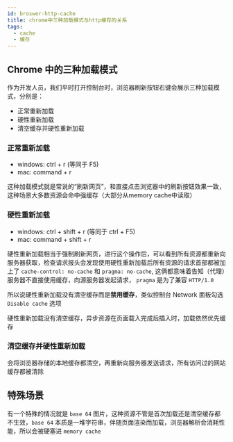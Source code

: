 ```yaml
---
id: broswer-http-cache
title: chrome中三种加载模式与http缓存的关系
tags:
  - cache
  - 缓存
---
```


## Chrome 中的三种加载模式

作为开发人员，我们平时打开控制台时，浏览器刷新按钮右键会展示三种加载模式，分别是：

- 正常重新加载
- 硬性重新加载
- 清空缓存并硬性重新加载

### 正常重新加载

- windows: ctrl + r (等同于 F5)
- mac: command + r

这种加载模式就是常说的“刷新网页”，和直接点击浏览器中的刷新按钮效果一致，这种场景大多数资源会命中强缓存（大部分从memory cache中读取）

### 硬性重新加载

- windows: ctrl + shift + r (等同于 ctrl + F5)
- mac: command + shift + r

硬性重新加载相当于强制刷新网页，进行这个操作后，可以看到所有资源都重新向服务器获取，检查请求报头会发现使用硬性重新加载后所有资源的请求首部都被加上了 `cache-control: no-cache` 和 `pragma: no-cache`, 这俩都意味着告知（代理）服务器不直接使用缓存，向源服务器发起请求， `pragma` 是为了兼容 `HTTP/1.0`

所以说硬性重新加载没有清空缓存而是**禁用缓存**，类似控制台 Network 面板勾选 `Disable cache` 选项

硬性重新加载没有清空缓存，异步资源在页面载入完成后插入时，加载依然优先缓存

### 清空缓存并硬性重新加载

会将浏览器存储的本地缓存都清空，再重新向服务器发送请求，所有访问过的网站缓存都被清除

## 特殊场景

有一个特殊的情况就是 `base 64` 图片，这种资源不管是首次加载还是清空缓存都不生效，`base 64` 本质是一堆字符串，伴随页面渲染而加载，浏览器解析会消耗性能，所以会被硬塞进 `memory cache`
